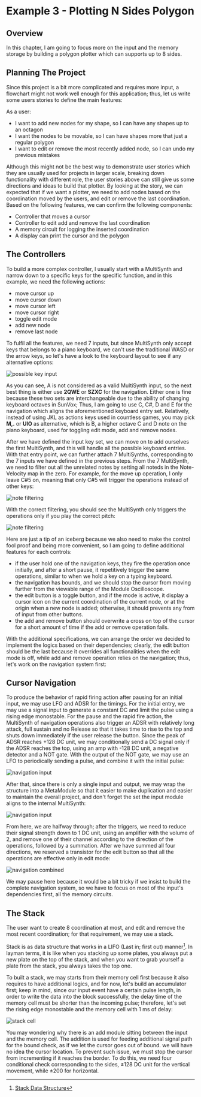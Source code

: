 # Example 3 - Plotting N Sides Polygon

## Overview
In this chapter, I am going to focus more on the input and the memory storage by building a polygon plotter which can supports up to 8 sides.

## Planning The Project
Since this project is a bit more complicated and requires more input, a flowchart might not work well enough for this application; thus, let us write some users stories to define the main features:

As a user:
- I want to add new nodes for my shape, so I can have any shapes up to an octagon
- I want the nodes to be movable, so I can have shapes more that just a regular polygon
- I want to edit or remove the most recently added node, so I can undo my previous mistakes

Although this might not be the best way to demonstrate user stories which they are usually used for projects in larger scale, breaking down functionality with different role, the user stories above can still give us some directions and ideas to build that plotter. By looking at the story, we can expected that if we want a plotter, we need to add nodes based on the coordination moved by the users, and edit or remove the last coordination. Based on the following features, we can confirm the following components:

- Controller that moves a cursor
- Controller to edit add and remove the last coordination
- A memory circuit for logging the inserted coordination
- A display can print the cursor and the polygon

## The Controllers

To build a more complex controller, I usually start with a MultiSynth and narrow down to a specific keys for the specific function, and in this example, we need the following actions:

- move cursor up
- move cursor down
- move cursor left
- move cursor right
- toggle edit mode
- add new node 
- remove last node
  
To fulfil all the features, we need 7 inputs, but since MultiSynth only accept keys that belongs to a piano keyboard, we can't use the traditional WASD or the arrow keys, so let's have a look to the keyboard layout to see if any alternative options:

![possible key input](../images/integration/poly_Possible_Key_Input_for_MultiSynth.png)

As you can see, A is not considered as a valid MultiSynth input, so the next best thing is either use **2QWE** or **SZXC** for the navigation. Either one is fine because these two sets are interchangeable due to the ability of changing keyboard octaves in SunVox; Thus, I am going to use C, C#, D and E for the navigation which aligns the aforementioned keyboard entry set. Relatively, instead of using JKL as actions keys used in countless games, you may pick **M,.** or **UIO** as alternative, which is B, a higher octave C and D note on the piano keyboard, used for toggling edit mode, add and remove nodes.

After we have defined the input key set, we can move on to add ourselves the first MultiSynth, and this will handle all the possible keyboard entries. With that entry point, we can further attach 7 MultiSynths, corresponding to the 7 inputs we have defined in the previous steps. From the 7 MultiSynth, we need to filter out all the unrelated notes by setting all noteds in the Note-Velocity map in the zero. For example, for the move up operation, I only leave C#5 on, meaning that only C#5 will trigger the operations instead of other keys:

![note filtering](../images/integration/poly_note_filtering.gif)

With the correct filtering, you should see the MultiSynth only triggers the operations only if you play the correct pitch:

![note filtering](../images/integration/poly_noted_mapped.gif)

Here are just a tip of an iceberg because we also need to make the control fool proof and being more convenient, so I am going to define additional features for each controls:

- if the user hold one of the navigation keys, they fire the operation once initially, and after a short pause, it repetitively trigger the same operations, similar to when we hold a key on a typing keyboard.
- the navigation has bounds, and we should stop the cursor from moving further from the viewable range of the Module Oscilloscope.
- the edit button is a toggle button, and if the mode is active, it display a cursor icon on the current coordination of the current node, or at the origin when a new node is added; otherwise, it should prevents any from of input from other buttons.
- the add and remove button should overwrite a cross on top of the cursor for a short amount of time if the add or remove operation fails.

With the additional specifications, we can arrange the order we decided to implement the logics based on their dependencies; clearly, the edit button should be the last because it overrides all functionalities when the edit mode is off, while add and remove operation relies on the navigation; thus, let's work on the navigation system first:

## Cursor Navigation
To produce the behavior of rapid firing action after pausing for an initial input, we may use LFO and ADSR for the timings. For the initial entry, we may use a signal input to generate a constant DC and limit the pulse using a rising edge monostable. For the pause and the rapid fire action, the MultiSynth of navigation operations also trigger an ADSR with relatively long attack, full sustain and no Release so that it takes time to rise to the top and shuts down immediately if the user release the button. Since the peak of ADSR reaches +128 DC unit, we may conditionally send a DC signal only if the ADSR reaches the top, using an amp with -128 DC unit, a negative detector and a NOT gate. With the output of the NOT gate, we may use an LFO to periodically sending a pulse, and combine it with the initial pulse:

![navigation input](../images/integration/poly_nav_input.gif)

After that, since there is only a single input and output, we may wrap the structure into a MetaModule so that it easier to make duplication and easier to maintain the overall project, and don't forget the set the input module aligns to the internal MultiSynth:

![navigation input](../images/integration/poly_nav_encapsulation.gif)

From here, we are halfway through; after the triggers, we need to reduce their signal strength down to 1 DC unit, using an amplifier with the volume of 2, and remove one of their channel according to the direction of the operations, followed by a summation. After we have summed all four directions, we reserved a transistor for the edit button so that all the operations are effective only in edit mode:

![navigation combined](../images/integration/poly_nav_combine.png)

We may pause here because it would be a bit tricky if we insist to build the complete navigation system, so we have to focus on most of the input's dependencies first, all the memory circuits.

## The Stack
The user want to create 8 coordination at most, and edit and remove the most recent coordination; for that requirement, we may use a stack. 

Stack is as data structure that works in a LIFO (Last in; first out) manner[^stack]. In layman terms, it is like when you stacking up some plates, you always put a new plate on the top of the stack, and when you want to grab yourself a plate from the stack, you always takes the top one.

To built a stack, we may starts from their memory cell first because it also requires to have additional logics, and for now, let's build an accumulator first; keep in mind, since our input event have a certain pulse length, in order to write the data into the block successfully, the delay time of the memory cell must be shorter than the incoming pulse; therefore, let's set the rising edge monostable and the memory cell with 1 ms of delay:

![stack cell](../images/integration/poly_stack_cell.png)

You may wondering why there is an add module sitting between the input and the memory cell. The addition is used for feeding additional signal path for the bound check, as if we let the cursor goes out of bound. we will have no idea the cursor location. To prevent such issue, we must stop the cursor from incrementing if it reaches the border. To do this, we need four conditional check corresponding to the sides, ±128 DC unit for the vertical movement, while ±200 for horizontal. 






[^stack]:[Stack Data Structure](https://www.javatpoint.com/data-structure-stack)